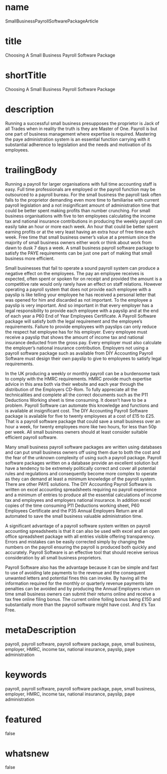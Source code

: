 # name
SmallBusinessPayrollSoftwarePackageArticle

# title
Choosing A Small Business Payroll Software Package

# shortTitle
Choosing A Small Business Payroll Software Package

# description
<p>Running a successful small business presupposes the proprietor is Jack of all Trades when in reality the truth is they are Master of One. Payroll is but one part of business management where expertise is required. Mastering the paye administration system is an essential function carrying with it substantial adherence to legislation and the needs and motivation of its employees.</p>

# trailingBody
<p>Running a payroll for larger organisations with full time accounting staff is easy. Full time professionals are employed or the payroll function may be outsourced to a payroll bureau. For the small business the payroll task often falls to the proprietor demanding even more time to familiarise with current payroll legislation and a not insignificant amount of administration time that could be better spent making profits than number crunching. For small business organisations with five to ten employees calculating the income tax and national insurance contributions in producing the weekly payroll can easily take an hour or more each week. An hour that could be better spent earning profits or at the very least having an extra hour of free time each week. Free time that small business owner&rsquo;s value at a premium since the majority of small business owners either work or think about work from dawn to dusk 7 days a week. A small business payroll software package to satisfy the PAYE requirements can be just one part of making that small business more efficient.</p>
<p>Small businesses that fail to operate a sound payroll system can produce a negative effect on the employees. The pay an employee receives is expected, often spent or spoken for on receipt and provided the amount is a competitive rate would only rarely have an effect on staff relations. However operating a payroll system that does not provide each employee with a payslip is like telling your employee he has received a personal letter that was opened for him and discarded as not important. To the employee a payslip is very important. And so important in that every employer has a legal responsibility to provide each employee with a payslip and at the end of each year a P60 End of Year Employees Certificate. A Payroll Software package will satisfy both the legal requirement and the employee&rsquo;s requirements. Failure to provide employees with payslips can only reduce the respect hat employee has for his employer. Every employee must receive a payslip that shows the amount of income tax and national insurance deducted from the gross pay. Every employer must also calculate the employer&rsquo;s national insurance contribution. Employers not using a payroll software package such as available from DIY Accounting Payroll Software must design their own payslip to give to employees to satisfy legal requirements.</p>
<p>In the UK producing a weekly or monthly payroll can be a burdensome task to comply with the HMRC requirements. HMRC provide much expertise advice in this area both via their website and each year through the distribution of the Employers CD-Rom. To fully appreciate all the technicalities and complete all the correct documents such as the P11 Deductions Working sheet is time consuming. It doesn&rsquo;t have to be a problem. Payroll Software can automate this knowledge and functions and is available at insignificant cost. The DIY Accounting Payroll Software package is available for five to twenty employees at a cost of &pound;15 to &pound;25. That is a payroll software package that could save a small business over an hour a week, for twenty employees more like two hours, for less than 50p per week. All small business owners should at least consider suitable efficient payroll software.</p>
<p>Many small business payroll software packages are written using databases and can put small business owners off using them due to both the cost and the fear of the unknown complexity of using such a payroll package. Payroll software packages written on a database provide an excellent solution but have a tendency to be extremely politically correct and cover all potential rules and regulations and consequently become more complex to operate as they can demand at least a minimum knowledge of the payroll system. There are other PAYE solutions. The DIY Accounting Payroll Software is written on excel accounting spreadsheets requiring no payroll experience and a minimum of entries to produce all the essential calculations of income tax and employees and employers national insurance. In addition excel copies of the time consuming P11 Deductions working sheet, P60 Employees Certificate and the P35 Annual Employers Return are all automated to save the small business valuable administration time.</p>
<p>A significant advantage of a payroll software system written on payroll accounting spreadsheets is that it can also be used with excel and an open office spreadsheet package with all entries visible offering transparency. Errors and mistakes can be easily corrected simply by changing the numbers on the payroll ensuring the payroll is produced both quickly and accurately. Payroll Software is an effective tool that should receive serious consideration by all small business proprietors.</p>
<p>Payroll Software also has the advantage because it can be simple and fast to use of avoiding late payments to the revenue and the consequent unwanted letters and potential fines this can invoke. By having all the information required for the monthly or quarterly revenue payments late penalties can be avoided and by producing the Annual Employers return on time small business owners can submit their returns online and receive a tax free online filing bonus. The current online foiling bonus being &pound;150 and substantially more than the payroll software might have cost. And it&rsquo;s Tax Free.</p>


# metaDescription
payroll, payroll software, payroll software package, paye, small business, employer, HMRC, income tax, national insurance, payslip, paye administration

# keywords
payroll, payroll software, payroll software package, paye, small business, employer, HMRC, income tax, national insurance, payslip, paye administration

# featured
false

# whatsnew
false
